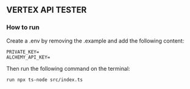 ## VERTEX API TESTER

### How to run

Create a .env by removing the .example and add the following content:

```env
PRIVATE_KEY=
ALCHEMY_API_KEY=    
```
    
Then run the following command on the terminal:
    
```bash
run npx ts-node src/index.ts
```